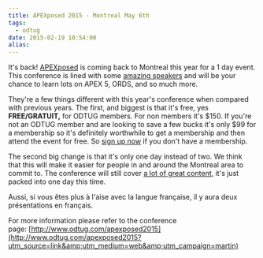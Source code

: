 ```yaml
---
title: APEXposed 2015 - Montreal May 6th
tags:
  - odtug
date: 2015-02-19 10:54:00
alias:
---
```


It's back!&nbsp;[APEXposed](http://www.odtug.com/apexposed2015?utm_source=link&amp;utm_medium=web&amp;utm_campaign=martin) is coming back to Montreal this year for a 1 day event. This conference is lined with some [amazing speakers](http://www.odtug.com/apexposed2015_presenters?utm_source=link&amp;utm_medium=web&amp;utm_campaign=martin)&nbsp;and will be your chance to learn lots on APEX 5, ORDS, and so much more.

They're a few things different with this year's conference when compared with previous years. The first, and biggest is that it's free, yes **FREE/GRATUIT,**&nbsp;for ODTUG members. For non members it's $150\. If you're not an ODTUG member and are looking to save a few bucks it's only $99 for a membership so it's definitely worthwhile to get a membership and then attend the event for free. So [sign up now](http://www.odtug.com/join-odtug?utm_source=link&amp;utm_medium=web&amp;utm_campaign=martin) if you don't have a membership.

The second big change is that it's only one day instead of two. We think that this will make it easier for people in and around the Montreal area to commit to. The conference will still cover [a lot of great content](http://www.odtug.com/apexposed2015_presentations?utm_source=link&amp;utm_medium=web&amp;utm_campaign=martin), it's just packed into one day this time.

Aussi, si vous êtes plus à l'aise avec la langue française, il y aura deux présentations en français.

For more information please refer to the conference page:&nbsp;[http://www.odtug.com/apexposed2015](http://www.odtug.com/apexposed2015?utm_source=link&amp;utm_medium=web&amp;utm_campaign=martin)
